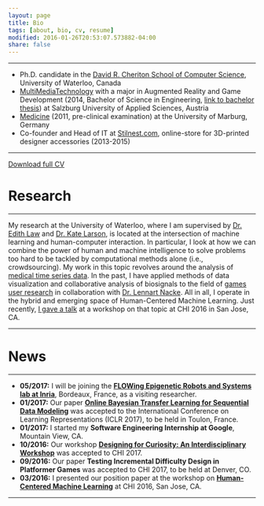 ```yaml
---
layout: page
title: Bio
tags: [about, bio, cv, resume]
modified: 2016-01-26T20:53:07.573882-04:00
share: false
---
```


---

* Ph.D. candidate in the <a href="https://cs.uwaterloo.ca/" target="_blank">David R. Cheriton School of Computer Science</a>, University of Waterloo, Canada
* <a href="https://multimediatechnology.at/" target="_blank">MultiMediaTechnology</a> with a major in Augmented Reality and Game Development (2014, Bachelor of Science in Engineering, <a href="{{ site.url }}/publications/schaekermann_bachelorsthesis_2014.pdf" target="_blank">link to bachelor thesis</a>) at Salzburg University of Applied Sciences, Austria
* <a href="https://www.uni-marburg.de/fb20" target="_blank">Medicine</a> (2011, pre-clinical examination) at the University of Marburg, Germany
* Co-founder and Head of IT at <a href="https://stilnest.com/en/" target="_blank">Stilnest.com</a>, online-store for 3D-printed designer accessories (2013-2015)

-------

<a href="{{ site.url }}/downloads/cv_resume_mike_schaekermann.pdf" target="_blank" class="btn pull-right">Download full CV</a>

# Research

---

My research at the University of Waterloo, where I am supervised by <a href="http://edithlaw.ca/" target="_blank">Dr. Edith Law</a> and <a href="https://cs.uwaterloo.ca/~klarson/" target="_blank">Dr. Kate Larson</a>, is located at the intersection of machine learning and human-computer interaction. In particular, I look at how we can combine the power of human and machine intelligence to solve problems too hard to be tackled by computational methods alone (i.e., crowdsourcing). My work in this topic revolves around the analysis of [medical time series data]({{site.url}}/projects/#crowdeeg). In the past, I have applied methods of data visualization and collaborative analysis of biosignals to the field of [games user research]({{site.url}}/projects/#collaborative-biosignal-and-gameplay-analysis) in collaboration with <a href="http://www.acagamic.com/" target="_blank">Dr. Lennart Nacke</a>. All in all, I operate in the hybrid and emerging space of Human-Centered Machine Learning. Just recently, [I gave a talk]({{site.url}}/presentations/#chi2016-resolvable-vs-irresolvable-ambiguity) at a workshop on that topic at CHI 2016 in San Jose, CA.

---

# News

---

* **05/2017:** I will be joining the <a href="https://flowers.inria.fr/" target="_blank">**FLOWing Epigenetic Robots and Systems lab at Inria**</a>, Bordeaux, France, as a visiting researcher.
* **01/2017:** Our paper <a href="https://openreview.net/pdf?id=ByqiJIqxg" target="_blank">**Online Bayesian Transfer Learning for Sequential Data Modeling**</a> was accepted to the International Conference on Learning Representations (ICLR 2017), to be held in Toulon, France.
* **01/2017:** I started my **Software Engineering Internship at Google**, Mountain View, CA.
* **10/2016:** Our workshop <a href="https://www.crowdcurio.com/research/workshops/chi2017/" target="_blank">**Designing for Curiosity: An Interdisciplinary Workshop**</a> was accepted to CHI 2017.
* **09/2016:** Our paper **Testing Incremental Difficulty Design in Platformer Games** was accepted to CHI 2017, to be held at Denver, CO.
* **03/2016:** I presented our position paper at the workshop on <a href="http://hcml2016.goldsmithsdigital.com/" target="_blank">**Human-Centered Machine Learning**</a> at CHI 2016, San Jose, CA.

---
